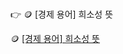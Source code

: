 #


 :point_right: 🪙 [경제 용어] 희소성 뜻

🪙 <a href='https://finrel.tistory.com/entry/%F0%9F%AA%99-%EA%B2%BD%EC%A0%9C-%EC%9A%A9%EC%96%B4-%ED%9D%AC%EC%86%8C%EC%84%B1-%EB%9C%BB' target='_blank'>[경제 용어] 희소성 뜻</a>
